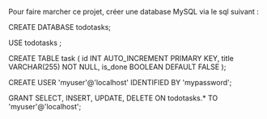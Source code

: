 Pour faire marcher ce projet, créer une database MySQL via le sql suivant :



CREATE DATABASE todotasks;

USE todotasks ;

CREATE TABLE task (
id INT AUTO_INCREMENT PRIMARY KEY,
 title VARCHAR(255) NOT NULL, 
 is_done BOOLEAN DEFAULT FALSE
);


CREATE USER 'myuser'@'localhost' IDENTIFIED BY 'mypassword';


GRANT SELECT, INSERT, UPDATE, DELETE ON todotasks.* TO 'myuser'@'localhost';
